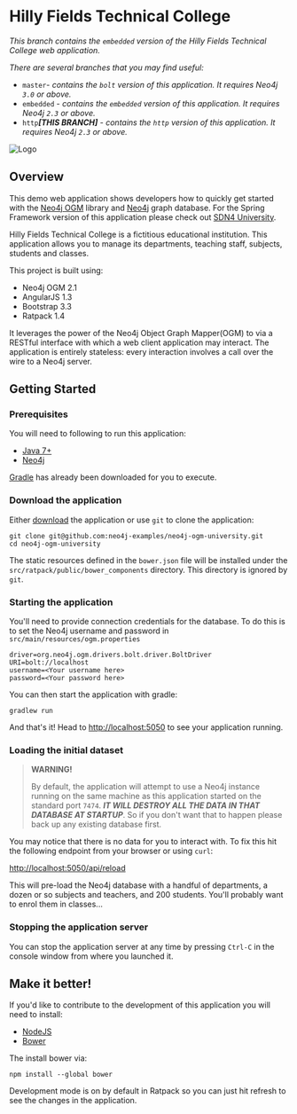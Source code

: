 Hilly Fields Technical College
==============================

*This branch contains the `embedded` version of the Hilly Fields Technical College web application.*

*There are several branches that you may find useful:*

- `master`- *contains the `bolt` version of this application. It requires Neo4j `3.0` or above.*
- `embedded` - *contains the `embedded` version of this application. It requires Neo4j `2.3` or above.*
- `http`***[THIS BRANCH]***  - *contains the `http` version of this application. It requires Neo4j `2.3` or above.*


![Logo](https://raw.githubusercontent.com/neo4j-examples/sdn4-university/master/src/main/webapp/assets/images/engineering-dept.JPG)

Overview
--------

This demo web application shows developers how to quickly get started with the [Neo4j OGM](https://github.com/neo4j/neo4j-ogm) library and [Neo4j](http://neo4j.org) graph database.  For the Spring Framework version of this application please check out [SDN4 University](https://github.com/neo4j-examples/sdn4-university).

Hilly Fields Technical College is a fictitious educational institution. This application allows you to manage its departments, teaching staff, subjects, students and classes.

This project is built using:

- Neo4j OGM 2.1
- AngularJS 1.3
- Bootstrap 3.3
- Ratpack 1.4


It leverages the power of the Neo4j Object Graph Mapper(OGM) to via a RESTful interface with which a web client application may interact. The application is entirely stateless: every interaction involves a call over the wire to a Neo4j server.

Getting Started
---------------

### Prerequisites

You will need to following to run this application:

- [Java 7+](http://www.oracle.com/technetwork/java/javase/downloads/index.html)
- [Neo4j](http://neo4j.org)

[Gradle](https://gradle.org/) has already been downloaded for you to execute.

### Download the application

Either [download](https://github.com/neo4j-examples/neo4j-ogm-university/archive/master.zip) the application or use `git` to clone the application:

```
git clone git@github.com:neo4j-examples/neo4j-ogm-university.git
cd neo4j-ogm-university
```

The static resources defined in the `bower.json` file will be installed under the `src/ratpack/public/bower_components` directory. This directory is ignored by `git`.

### Starting the application

You'll need to provide connection credentials for the database. To do this is to set the Neo4j username and password in `src/main/resources/ogm.properties`

```
driver=org.neo4j.ogm.drivers.bolt.driver.BoltDriver
URI=bolt://localhost
username=<Your username here>
password=<Your password here>
```

You can then start the application with gradle:

```
gradlew run
```

And that's it! Head to <http://localhost:5050> to see your application running.


### Loading the initial dataset

> **WARNING!**
>
> By default, the application will attempt to use a Neo4j instance running on the same machine as this application started on the standard port `7474`. ***IT WILL DESTROY ALL THE DATA IN THAT DATABASE AT STARTUP***. So if you don't want that to happen please back up any existing database first.

You may notice that there is no data for you to interact with. To fix this hit the following endpoint from your browser or using `curl`:

<http://localhost:5050/api/reload>

This will pre-load the Neo4j database with a handful of departments, a dozen or so subjects and teachers,
and 200 students. You'll probably want to enrol them in classes...


### Stopping the application server

You can stop the application server at any time by pressing `Ctrl-C` in the console window from where you launched it.


Make it better!
---------------

If you'd like to contribute to the development of this application you will need to install:

- [NodeJS](https://nodejs.org/en/)
- [Bower](https://bower.io/)

The install bower via:

```
npm install --global bower
```

Development mode is on by default in Ratpack so you can just hit refresh to see the changes in the application.
